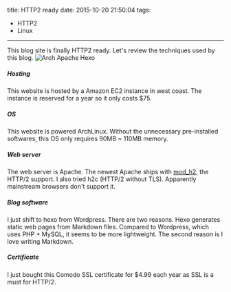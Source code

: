 title: HTTP2 ready
date: 2015-10-20 21:50:04
tags:
- HTTP2
- Linux
---
This blog site is finally HTTP2 ready. Let's review the techniques used by this blog.
![Arch Apache Hexo](/aah.png)

##### Hosting
This website is hosted by a Amazon EC2 instance in west coast. The instance is reserved for a year so it only costs $75.

##### OS
This website is powered ArchLinux. Without the unnecessary pre-installed softwares, this OS only requires 90MB ~ 110MB memory.

##### Web server
The web server is Apache. The newest Apache ships with [mod_h2](https://icing.github.io/mod_h2/), the HTTP/2 support. I also tried h2c (HTTP/2 without TLS). Apparently mainstream browsers don't support it.

##### Blog software
I just shift to hexo from Wordpress. There are two reasons. Hexo generates static web pages from Markdown files. Compared to Wordpress, which uses PHP + MySQL, it seems to be more lightweight. The second reason is I love writing Markdown.

##### Certificate
I just bought this Comodo SSL certificate for $4.99 each year as SSL is a must for HTTP/2.
